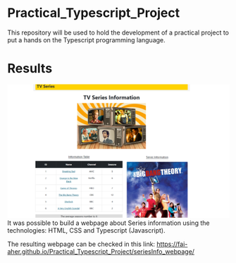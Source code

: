 # Practical_Typescript_Project
This repository will be used to hold the development of a practical project to put a hands on the Typescript programming language.

# Results
![Result screenshot](https://github.com/fai-aher/Practical_Typescript_Project/blob/main/seriesInfo_webpage/result.png)
It was possible to build a webpage about Series information using the technologies: HTML, CSS and Typescript (Javascript). 

The resulting webpage can be checked in this link: https://fai-aher.github.io/Practical_Typescript_Project/seriesInfo_webpage/
